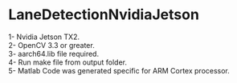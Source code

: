 # LaneDetectionNvidiaJetson   
1- Nvidia Jetson TX2.  
2- OpenCV 3.3 or greater.  
3- aarch64.lib file required.   
4- Run make file from output folder.    
5- Matlab Code was generated specific for ARM Cortex processor. 
